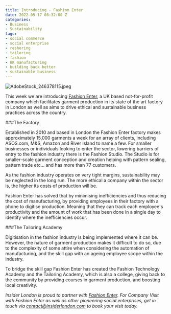 ```yaml
---
title: Introducing - Fashion Enter
date: 2022-05-17 08:32:00 Z
categories:
- Business
- Sustainability
tags:
- social commerce
- social enterprise
- reshoring
- tailoring
- fashion
- UK manufacturing
- building back better
- sustainable business
---
```


![AdobeStock_246378115.jpeg](/uploads/AdobeStock_246378115.jpeg)


This week we are introducing [Fashion Enter](https://www.fashion-enter.com/), a UK based not-for-profit company which facilitates garment production in its state of the art factory in London as well as aims to drive ethical and sustainable business practices across the country.

###The Factory

Established in 2010 and based in London the Fashion Enter factory makes approximately 15,000 garments a week for an array of clients, including ASOS.com, M&S, Amazon and River Island to name a few.
For smaller businesses or individuals looking to enter the sector, lowering barriers of entry to the fashion industry there is the Fashion Studio. The Studio is for smaller-scale garment conception and creation helping with pattern sealing, pattern trade etc… and has more than 77 customers.

As the fashion industry operates on very tight margins, sustainability may be neglected in the long run. The more ethical a company within the sector is, the higher its costs of production will be.

Fashion Enter has solved that by minimising inefficiencies and thus reducing the cost of manufacturing, by providing employees in their factory with a phone to digitise production. Meaning that they can track each employee's productivity and the amount of work that has been done in a single day to identify where the inefficiencies occur. 


###The Tailoring Academy

Digitisation in the fashion industry is being implemented where it can be. However, the nature of garment production makes it difficult to do so, due to the complexity of some attire when considering the automation of manufacturing, and the skill gap with an ageing employee scope within the industry. 

To bridge the skill gap Fashion Enter has created the Fashion Technology Academy and the Tailoring Academy, which is also a college, giving back to the community by providing courses in garment production, and boosting local creativity.


*Insider London is proud to partner with [Fashion Enter](https://www.fashion-enter.com/). For Company Visit with Fashion Enter as well as other pioneering social enterprises, get in touch via <a href="mailto:contact@insiderlondon.com">contact@insiderlondon.com</a> to book your visit today.*
 


